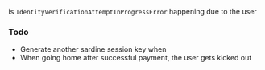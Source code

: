 
is `IdentityVerificationAttemptInProgressError` happening due to the user 


### Todo

- Generate another sardine session key when 
- When going home after successful payment, the user gets kicked out